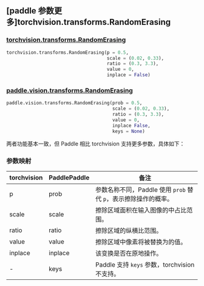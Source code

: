 ## [paddle 参数更多]torchvision.transforms.RandomErasing

### [torchvision.transforms.RandomErasing](https://pytorch.org/vision/main/generated/torchvision.transforms.RandomErasing.html?highlight=randomerasing#torchvision.transforms.RandomErasing)

```python
torchvision.transforms.RandomErasing(p = 0.5,
                                     scale = (0.02, 0.33),
                                     ratio = (0.3, 3.3),
                                     value = 0,
                                     inplace = False)
```

### [paddle.vision.transforms.RandomErasing](https://www.paddlepaddle.org.cn/documentation/docs/zh/develop/api/paddle/vision/transforms/RandomErasing_cn.html)

```python
paddle.vision.transforms.RandomErasing(prob = 0.5,
                                       scale = (0.02, 0.33),
                                       ratio = (0.3, 3.3),
                                       value = 0,
                                       inplace False,
                                       keys = None)
```

两者功能基本一致，但 Paddle 相比 torchvision 支持更多参数，具体如下：

### 参数映射

| torchvision         | PaddlePaddle     | 备注                                                         |
| --------------------------------------------- | ------------------------------------------ | ------------------------------------------------------------ |
| p                                      | prob                                | 参数名称不同，Paddle 使用 `prob` 替代 `p`，表示擦除操作的概率。 |
| scale                    | scale                     |  擦除区域面积在输入图像的中占比范围。 |
| ratio                    | ratio                     |  擦除区域的纵横比范围。 |
| value  | value     | 擦除区域中像素将被替换为的值。 |
| inplace                                 | inplace                              | 该变换是否在原地操作。                                         |
| -                                             | keys    | Paddle 支持 `keys` 参数，torchvision 不支持。 |
